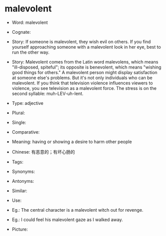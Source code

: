 # malevolent

- Word: malevolent
- Cognate: 
- Story: If someone is malevolent, they wish evil on others. If you find yourself approaching someone with a malevolent look in her eye, best to run the other way.
- Story: Malevolent comes from the Latin word malevolens, which means "ill-disposed, spiteful"; its opposite is benevolent, which means "wishing good things for others." A malevolent person might display satisfaction at someone else's problems. But it's not only individuals who can be malevolent. If you think that television violence influences viewers to violence, you see television as a malevolent force. The stress is on the second syllable: muh-LEV-uh-lent.

- Type: adjective
- Plural: 
- Single: 
- Comparative: 
- Meaning: having or showing a desire to harm other people
- Chinese: 有恶意的；有坏心肠的
- Tags: 
- Synonyms: 
- Antonyms: 
- Similar: 
- Use: 
- Eg.: The central character is a malevolent witch out for revenge.
- Eg.: I could feel his malevolent gaze as I walked away.
- Picture: 

